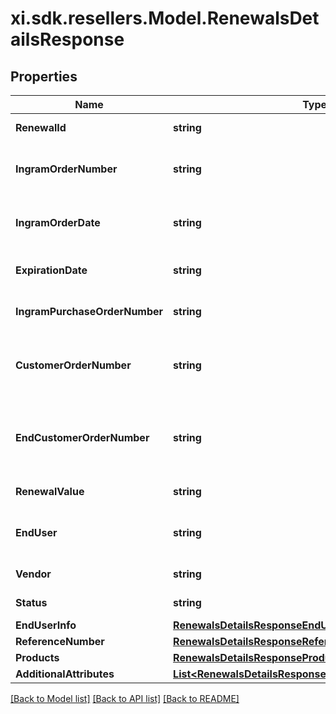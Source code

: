 # xi.sdk.resellers.Model.RenewalsDetailsResponse

## Properties

Name | Type | Description | Notes
------------ | ------------- | ------------- | -------------
**RenewalId** | **string** | Unique Ingram renewal ID. | [optional] 
**IngramOrderNumber** | **string** | The IngramMicro sales order number. | [optional] 
**IngramOrderDate** | **string** | The IngramMicro sales order date. | [optional] 
**ExpirationDate** | **string** | Renewal expiration date. | [optional] 
**IngramPurchaseOrderNumber** | **string** | Ingram purchase order number. | [optional] 
**CustomerOrderNumber** | **string** | The reseller&#39;s order number for reference in their system. | [optional] 
**EndCustomerOrderNumber** | **string** | The end customer&#39;s order number for reference in their system. | [optional] 
**RenewalValue** | **string** | The value of the renewal. | [optional] 
**EndUser** | **string** | The company name for the end user/customer. | [optional] 
**Vendor** | **string** | The name of the vendor. | [optional] 
**Status** | **string** | The status of the renewal. | [optional] 
**EndUserInfo** | [**RenewalsDetailsResponseEndUserInfo**](RenewalsDetailsResponseEndUserInfo.md) |  | [optional] 
**ReferenceNumber** | [**RenewalsDetailsResponseReferenceNumber**](RenewalsDetailsResponseReferenceNumber.md) |  | [optional] 
**Products** | [**RenewalsDetailsResponseProducts**](RenewalsDetailsResponseProducts.md) |  | [optional] 
**AdditionalAttributes** | [**List&lt;RenewalsDetailsResponseAdditionalAttributesInner&gt;**](RenewalsDetailsResponseAdditionalAttributesInner.md) |  | [optional] 

[[Back to Model list]](../README.md#documentation-for-models) [[Back to API list]](../README.md#documentation-for-api-endpoints) [[Back to README]](../README.md)

